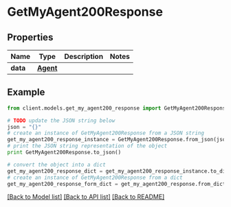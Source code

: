 # GetMyAgent200Response


## Properties

Name | Type | Description | Notes
------------ | ------------- | ------------- | -------------
**data** | [**Agent**](Agent.md) |  | 

## Example

```python
from client.models.get_my_agent200_response import GetMyAgent200Response

# TODO update the JSON string below
json = "{}"
# create an instance of GetMyAgent200Response from a JSON string
get_my_agent200_response_instance = GetMyAgent200Response.from_json(json)
# print the JSON string representation of the object
print GetMyAgent200Response.to_json()

# convert the object into a dict
get_my_agent200_response_dict = get_my_agent200_response_instance.to_dict()
# create an instance of GetMyAgent200Response from a dict
get_my_agent200_response_form_dict = get_my_agent200_response.from_dict(get_my_agent200_response_dict)
```
[[Back to Model list]](../README.md#documentation-for-models) [[Back to API list]](../README.md#documentation-for-api-endpoints) [[Back to README]](../README.md)


